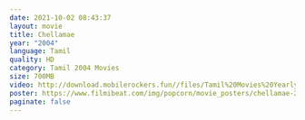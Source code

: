 ```yaml
---
date: 2021-10-02 08:43:37
layout: movie
title: Chellamae
year: "2004"
language: Tamil
quality: HD
category: Tamil 2004 Movies
size: 700MB
video: http://download.mobilerockers.fun//files/Tamil%20Movies%20Yearly%20Collections/Tamil%202004%20Collections/Chellamae%20(2004)/Chellamae%20(2004)%20Full%20Movies/Chellamae%20(2004)%20HDRip/Chellamae%20(2004)%20HDRip%20Single%20Part.mp4
poster: https://www.filmibeat.com/img/popcorn/movie_posters/chellamae-20170829154656-4567.jpg
paginate: false
---
```

